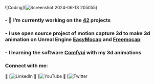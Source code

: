 ![Coding](![Screenshot 2024-06-18 205055](https://github.com/Lilien86/Lilien86/assets/125573483/5e6bfc0b-392b-40eb-9730-c6ced4b3be26))

###  - 🔭 I’m currently working on the [42](https://42.fr/en/homepage/) projects
### - I use open source project of motion capture 3d to make 3d animation on Unreal Engine [EasyMocap](https://github.com/zju3dv/EasyMocap) and [Freemocap](https://github.com/freemocap/freemocap)
### - I learning the software [Comfyui](https://github.com/comfyanonymous/ComfyUI) with my 3d animations

### Connect with me:
💼 [![LinkedIn](https://www.linkedin.com/in/lilien-auger-93b1b2258/)
🎥 [![YouTube](https://www.youtube.com/channel/UCxgptCB1LLyliuXIEvfGAqw)
🎨 [![Twitter](hhttps://x.com/Lilien_RIG)


